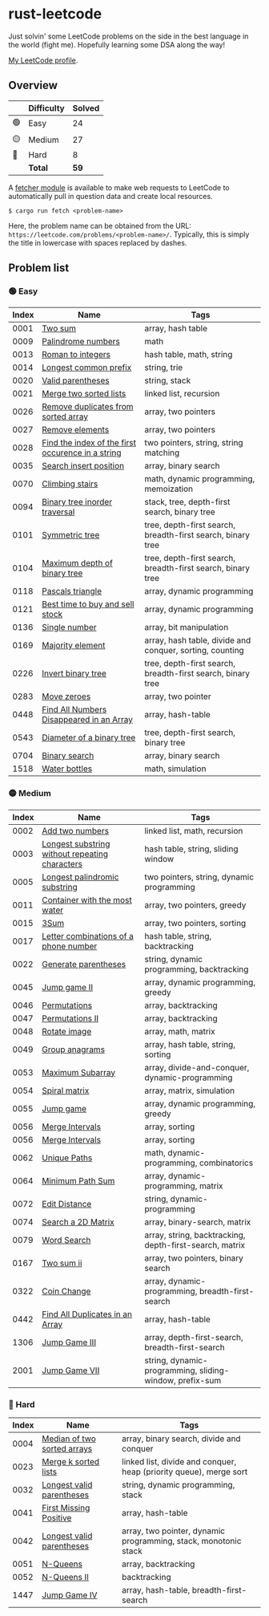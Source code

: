 # rust-leetcode

Just solvin' some LeetCode problems on the side in the best language in the
world (fight me). Hopefully learning some DSA along the way!

[My LeetCode profile](https://leetcode.com/u/BenZeen/).

## Overview

|     | Difficulty | Solved |
| --- | ---------- | ------ |
| 🟢  | Easy       | 24     |
| 🟡  | Medium     | 27     |
| 🔴  | Hard       | 8      |
|     | **Total**  | **59** |

A
[fetcher module](https://github.com/BenDeJonge/rust-leetcode/tree/main/src/fetcher)
is available to make web requests to LeetCode to automatically pull in question
data and create local resources.

```
$ cargo run fetch <problem-name>
```

Here, the problem name can be obtained from the URL:
`https://leetcode.com/problems/<problem-name>/`. Typically, this is simply the
title in lowercase with spaces replaced by dashes.

## Problem list

### 🟢 Easy

| Index | Name                                                                                                                                   | Tags                                                        |
| ----- | -------------------------------------------------------------------------------------------------------------------------------------- | ----------------------------------------------------------- |
| 0001  | [Two sum](https://leetcode.com/problems/two-sum/)                                                                                      | array, hash table                                           |
| 0009  | [Palindrome numbers](https://leetcode.com/problems/palindrome-number/)                                                                 | math                                                        |
| 0013  | [Roman to integers](https://leetcode.com/problems/roman-to-integer/)                                                                   | hash table, math, string                                    |
| 0014  | [Longest common prefix](https://leetcode.com/problems/longest-common-prefix/)                                                          | string, trie                                                |
| 0020  | [Valid parentheses](https://leetcode.com/problems/valid-parentheses/)                                                                  | string, stack                                               |
| 0021  | [Merge two sorted lists](https://leetcode.com/problems/merge-two-sorted-lists/)                                                        | linked list, recursion                                      |
| 0026  | [Remove duplicates from sorted array](https://leetcode.com/problems/merge-two-sorted-lists/)                                           | array, two pointers                                         |
| 0027  | [Remove elements](https://leetcode.com/problems/remove-element/)                                                                       | array, two pointers                                         |
| 0028  | [Find the index of the first occurence in a string](https://leetcode.com/problems/find-the-index-of-the-first-occurrence-in-a-string/) | two pointers, string, string matching                       |
| 0035  | [Search insert position](https://leetcode.com/problems/search-insert-position/)                                                        | array, binary search                                        |
| 0070  | [Climbing stairs](https://leetcode.com/problems/climbing-stairs/)                                                                      | math, dynamic programming, memoization                      |
| 0094  | [Binary tree inorder traversal](https://leetcode.com/problems/binary-tree-inorder-traversal/)                                          | stack, tree, depth-first search, binary tree                |
| 0101  | [Symmetric tree](https://leetcode.com/problems/symmetric-tree/)                                                                        | tree, depth-first search, breadth-first search, binary tree |
| 0104  | [Maximum depth of binary tree](https://leetcode.com/problems/maximum-depth-of-binary-tree/)                                            | tree, depth-first search, breadth-first search, binary tree |
| 0118  | [Pascals triangle](https://leetcode.com/problems/pascals-triangle/)                                                                    | array, dynamic programming                                  |
| 0121  | [Best time to buy and sell stock](https://leetcode.com/problems/best-time-to-buy-and-sell-stock/)                                      | array, dynamic programming                                  |
| 0136  | [Single number](https://leetcode.com/problems/single-number/)                                                                          | array, bit manipulation                                     |
| 0169  | [Majority element](https://leetcode.com/problems/majority-element/)                                                                    | array, hash table, divide and conquer, sorting, counting    |
| 0226  | [Invert binary tree](https://leetcode.com/problems/invert-binary-tree/)                                                                | tree, depth-first search, breadth-first search, binary tree |
| 0283  | [Move zeroes](https://leetcode.com/problems/move-zeroes/)                                                                              | array, two pointer                                          |
| 0448  | [Find All Numbers Disappeared in an Array](https://leetcode.com/problems/find-all-numbers-disappeared-in-an-array/)                    | array, hash-table                                           |
| 0543  | [Diameter of a binary tree](https://leetcode.com/problems/diameter-of-a-binary-tree/)                                                  | tree, depth-first search, binary tree                       |
| 0704  | [Binary search](https://leetcode.com/problems/binary-search/)                                                                          | array, binary search                                        |
| 1518  | [Water bottles](https://leetcode.com/problems/water-bottles/)                                                                          | math, simulation                                            |

### 🟡 Medium

| Index | Name                                                                                                                            | Tags                                                    |
| ----- | ------------------------------------------------------------------------------------------------------------------------------- | ------------------------------------------------------- |
| 0002  | [Add two numbers](https://leetcode.com/problems/add-two-numbers/)                                                               | linked list, math, recursion                            |
| 0003  | [Longest substring without repeating characters](https://leetcode.com/problems/longest-substring-without-repeating-characters/) | hash table, string, sliding window                      |
| 0005  | [Longest palindromic substring](https://leetcode.com/problems/longest-palindromic-substring/)                                   | two pointers, string, dynamic programming               |
| 0011  | [Container with the most water](https://leetcode.com/problems/container-with-most-water/)                                       | array, two pointers, greedy                             |
| 0015  | [3Sum](https://leetcode.com/problems/3sum/)                                                                                     | array, two pointers, sorting                            |
| 0017  | [Letter combinations of a phone number](https://leetcode.com/problems/letter-combinations-of-a-phone-number/)                   | hash table, string, backtracking                        |
| 0022  | [Generate parentheses](https://leetcode.com/problems/generate-parentheses/)                                                     | string, dynamic programming, backtracking               |
| 0045  | [Jump game II](https://leetcode.com/problems/jump-game-ii/)                                                                     | array, dynamic programming, greedy                      |
| 0046  | [Permutations](https://leetcode.com/problems/permutations/)                                                                     | array, backtracking                                     |
| 0047  | [Permutations II](https://leetcode.com/problems/permutations-ii/)                                                               | array, backtracking                                     |
| 0048  | [Rotate image](https://leetcode.com/problems/rotate-image/)                                                                     | array, math, matrix                                     |
| 0049  | [Group anagrams](https://leetcode.com/problems/group-anagrams/)                                                                 | array, hash table, string, sorting                      |
| 0053 | [Maximum Subarray](https://leetcode.com/problems/maximum-subarray/) | array, divide-and-conquer, dynamic-programming |
| 0054  | [Spiral matrix](https://leetcode.com/problems/spiral-matrix/)                                                                   | array, matrix, simulation                               |
| 0055  | [Jump game](https://leetcode.com/problems/jump-game/)                                                                           | array, dynamic programming, greedy                      |
| 0056  | [Merge Intervals](https://leetcode.com/problems/merge-intervals/)                                                               | array, sorting                                          |
| 0056  | [Merge Intervals](https://leetcode.com/problems/merge-intervals/)                                                               | array, sorting                                          |
| 0062  | [Unique Paths](https://leetcode.com/problems/unique-paths/)                                                                     | math, dynamic-programming, combinatorics                |
| 0064  | [Minimum Path Sum](https://leetcode.com/problems/minimum-path-sum/)                                                             | array, dynamic-programming, matrix                      |
| 0072  | [Edit Distance](https://leetcode.com/problems/edit-distance/)                                                                   | string, dynamic-programming                             |
| 0074  | [Search a 2D Matrix](https://leetcode.com/problems/search-a-2d-matrix/)                                                         | array, binary-search, matrix                            |
| 0079  | [Word Search](https://leetcode.com/problems/word-search/)                                                                       | array, string, backtracking, depth-first-search, matrix |
| 0167  | [Two sum ii](https://leetcode.com/problems/two-sum-ii-input-array-is-sorted/)                                                   | array, two pointers, binary search                      |
| 0322  | [Coin Change](https://leetcode.com/problems/coin-change/)                                                                       | array, dynamic-programming, breadth-first-search        |
| 0442 | [Find All Duplicates in an Array](https://leetcode.com/problems/find-all-duplicates-in-an-array/) | array, hash-table |
| 1306  | [Jump Game III](https://leetcode.com/problems/jump-game-iii/)                                                                   | array, depth-first-search, breadth-first-search         |
| 2001  | [Jump Game VII](https://leetcode.com/problems/jump-game-vii/)                                                                   | string, dynamic-programming, sliding-window, prefix-sum |

### 🔴 Hard

| Index | Name                                                                                      | Tags                                                               |
| ----- | ----------------------------------------------------------------------------------------- | ------------------------------------------------------------------ |
| 0004  | [Median of two sorted arrays](https://leetcode.com/problems/median-of-two-sorted-arrays/) | array, binary search, divide and conquer                           |
| 0023  | [Merge k sorted lists](https://leetcode.com/problems/merge-k-sorted-lists/)               | linked list, divide and conquer, heap (priority queue), merge sort |
| 0032  | [Longest valid parentheses](https://leetcode.com/problems/longest-valid-parentheses/)     | string, dynamic programming, stack                                 |
| 0041  | [First Missing Positive](https://leetcode.com/problems/first-missing-positive/)           | array, hash-table                                                  |
| 0042  | [Longest valid parentheses](https://leetcode.com/problems/trapping-rain-water/)           | array, two pointer, dynamic programming, stack, monotonic stack    |
| 0051  | [N-Queens](https://leetcode.com/problems/n-queens/)                                       | array, backtracking                                                |
| 0052  | [N-Queens II](https://leetcode.com/problems/n-queens-ii/)                                 | backtracking                                                       |
| 1447  | [Jump Game IV](https://leetcode.com/problems/jump-game-iv/)                               | array, hash-table, breadth-first-search                            |
